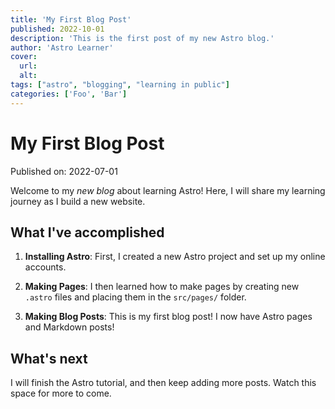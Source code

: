```yaml
---
title: 'My First Blog Post'
published: 2022-10-01
description: 'This is the first post of my new Astro blog.'
author: 'Astro Learner'
cover:
  url:
  alt:
tags: ["astro", "blogging", "learning in public"]
categories: ['Foo', 'Bar'] 
---
```

# My First Blog Post

Published on: 2022-07-01

Welcome to my _new blog_ about learning Astro! Here, I will share my learning journey as I build a new website.

## What I've accomplished

1. **Installing Astro**: First, I created a new Astro project and set up my online accounts.

2. **Making Pages**: I then learned how to make pages by creating new `.astro` files and placing them in the `src/pages/` folder.

3. **Making Blog Posts**: This is my first blog post! I now have Astro pages and Markdown posts!

## What's next

I will finish the Astro tutorial, and then keep adding more posts. Watch this space for more to come.